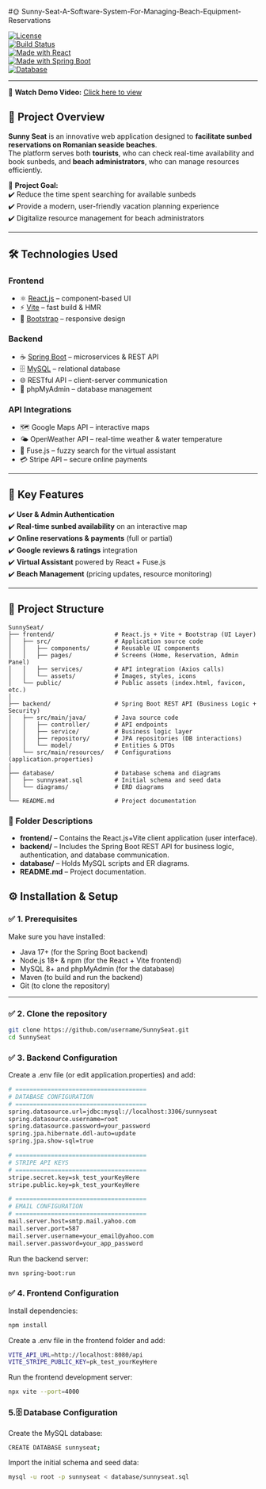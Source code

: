 #🌞 Sunny-Seat-A-Software-System-For-Managing-Beach-Equipment-Reservations

[![License](https://img.shields.io/badge/license-None-lightgrey.svg)](#)  
[![Build Status](https://img.shields.io/badge/build-passing-brightgreen)](#)  
[![Made with React](https://img.shields.io/badge/frontend-React-blue)](#)  
[![Made with Spring Boot](https://img.shields.io/badge/backend-Spring%20Boot-darkgreen)](#)  
[![Database](https://img.shields.io/badge/database-MySQL-orange)](#)  

---
🎥 **Watch Demo Video:** [Click here to view](https://github.com/andrabogde/Sunny-Seat-A-Software-System-For-Managing-Beach-Equipment-Reservations/releases/download/v1.0.0-demo/sunnyseat.mp4)


## 📖 **Project Overview**

**Sunny Seat** is an innovative web application designed to **facilitate sunbed reservations on Romanian seaside beaches**.  
The platform serves both **tourists**, who can check real-time availability and book sunbeds, and **beach administrators**, who can manage resources efficiently.  

🎯 **Project Goal:**  
✔️ Reduce the time spent searching for available sunbeds  
✔️ Provide a modern, user-friendly vacation planning experience  
✔️ Digitalize resource management for beach administrators  

---

## 🛠️ **Technologies Used**

### **Frontend**
- ⚛️ [React.js](https://react.dev/) – component-based UI
- ⚡ [Vite](https://vitejs.dev/) – fast build & HMR
- 🎨 [Bootstrap](https://getbootstrap.com/) – responsive design

### **Backend**
- ☕ [Spring Boot](https://spring.io/projects/spring-boot) – microservices & REST API
- 🗄️ [MySQL](https://www.mysql.com/) – relational database
- 🌐 RESTful API – client-server communication
- 🐘 phpMyAdmin – database management

### **API Integrations**
- 🗺️ Google Maps API – interactive maps
- 🌤️ OpenWeather API – real-time weather & water temperature
- 🤖 Fuse.js – fuzzy search for the virtual assistant
- 💳 Stripe API – secure online payments

---

## 🚀 **Key Features**

✔️ **User & Admin Authentication**  
✔️ **Real-time sunbed availability** on an interactive map  
✔️ **Online reservations & payments** (full or partial)  
✔️ **Google reviews & ratings** integration  
✔️ **Virtual Assistant** powered by React + Fuse.js  
✔️ **Beach Management** (pricing updates, resource monitoring)  

---

## 📂 Project Structure

```
SunnySeat/
├── frontend/                 # React.js + Vite + Bootstrap (UI Layer)
│   ├── src/                  # Application source code
│   │   ├── components/       # Reusable UI components
│   │   ├── pages/            # Screens (Home, Reservation, Admin Panel)
│   │   ├── services/         # API integration (Axios calls)
│   │   └── assets/           # Images, styles, icons
│   └── public/               # Public assets (index.html, favicon, etc.)
│
├── backend/                  # Spring Boot REST API (Business Logic + Security)
│   ├── src/main/java/        # Java source code
│   │   ├── controller/       # API endpoints
│   │   ├── service/          # Business logic layer
│   │   ├── repository/       # JPA repositories (DB interactions)
│   │   └── model/            # Entities & DTOs
│   └── src/main/resources/   # Configurations (application.properties)
│
├── database/                 # Database schema and diagrams
│   ├── sunnyseat.sql         # Initial schema and seed data
│   └── diagrams/             # ERD diagrams
│
└── README.md                 # Project documentation
```


### 📌 Folder Descriptions

- **frontend/** – Contains the React.js+Vite client application (user interface).  
- **backend/** – Includes the Spring Boot REST API for business logic, authentication, and database communication.  
- **database/** – Holds MySQL scripts and ER diagrams.  
- **README.md** – Project documentation.

## ⚙️ Installation & Setup

### ✅ 1. Prerequisites
Make sure you have installed:  
- Java 17+ (for the Spring Boot backend)  
- Node.js 18+ & npm (for the React + Vite frontend)  
- MySQL 8+ and phpMyAdmin (for the database)  
- Maven (to build and run the backend)  
- Git (to clone the repository)  

---

### ✅ 2. Clone the repository
```bash
git clone https://github.com/username/SunnySeat.git
cd SunnySeat
```

### ✅ 3. Backend Configuration
Create a .env file (or edit application.properties) and add:
```bash
# =====================================
# DATABASE CONFIGURATION
# =====================================
spring.datasource.url=jdbc:mysql://localhost:3306/sunnyseat
spring.datasource.username=root
spring.datasource.password=your_password
spring.jpa.hibernate.ddl-auto=update
spring.jpa.show-sql=true

# =====================================
# STRIPE API KEYS
# =====================================
stripe.secret.key=sk_test_yourKeyHere
stripe.public.key=pk_test_yourKeyHere

# =====================================
# EMAIL CONFIGURATION
# =====================================
mail.server.host=smtp.mail.yahoo.com
mail.server.port=587
mail.server.username=your_email@yahoo.com
mail.server.password=your_app_password
```
Run the backend server:
```bash
mvn spring-boot:run
```
### ✅ 4. Frontend Configuration
Install dependencies:
```bash
npm install
```
Create a .env file in the frontend folder and add:
```bash
VITE_API_URL=http://localhost:8080/api
VITE_STRIPE_PUBLIC_KEY=pk_test_yourKeyHere
```
Run the frontend development server:
```bash
npx vite --port=4000
```

### 5.🗄️ Database Configuration
Create the MySQL database:
```bash
CREATE DATABASE sunnyseat;
```
Import the initial schema and seed data:
```bash
mysql -u root -p sunnyseat < database/sunnyseat.sql
```
